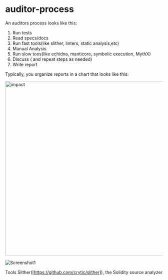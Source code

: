 # auditor-process
An auditors process looks like this:
1. Run tests
2. Read specs/docs
3. Run fast tools(like slither, linters, static analysis,etc)
4. Manual Analysis
5. Run slow toos(like echidna, manticore, symbolic execution, MythX)
6. Discuss ( and repeat steps as needed)
7. Write report

Typically, you organize reports in a chart that looks like this:

   <img width="559" alt="impact" src="https://github.com/0xandyj/auditor-process/assets/132611927/25da4ddf-488d-4961-a746-1cab5f688f40">

![Screenshot1](https://github.com/0xandyj/auditor-process/assets/132611927/f5d824a4-b292-4c72-afc2-6bf2017247c9)

Tools
Slither([https://github.com/crytic/slither]), the Solidity source analyzer
